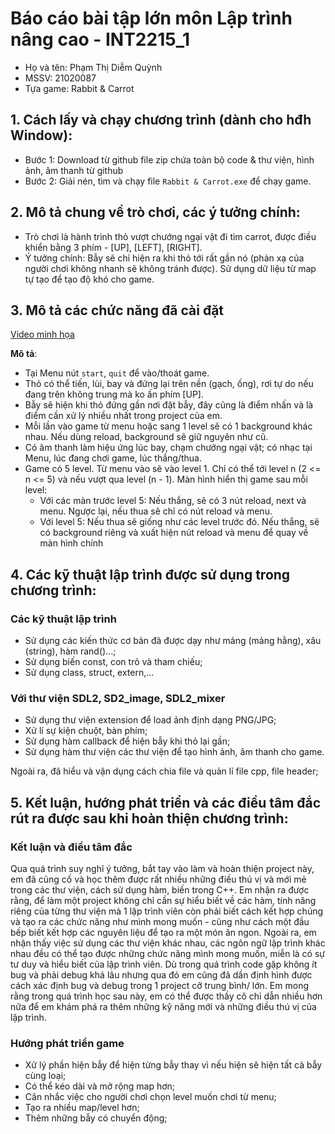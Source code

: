 # Báo cáo bài tập lớn môn Lập trình nâng cao - INT2215_1
- Họ và tên: Phạm Thị Diễm Quỳnh
- MSSV: 21020087
- Tựa game: Rabbit & Carrot

## 1. Cách lấy và chạy chương trình (dành cho hđh Window):
- Bước 1: Download từ github file zip chứa toàn bộ code & thư viện, hình ảnh, âm thanh từ github
- Bước 2: Giải nén, tìm và chạy file `Rabbit & Carrot.exe` để chạy game.

## 2. Mô tả chung về trò chơi, các ý tưởng chính:
- Trò chơi là hành trình thỏ vượt chướng ngại vật đi tìm carrot, được điều khiển bằng 3 phím - [UP], [LEFT], [RIGHT].
- Ý tưởng chính: Bẫy sẽ chỉ hiện ra khi thỏ tới rất gần nó (phản xạ của người chơi không nhanh sẽ không tránh được). Sử dụng dữ liệu từ map tự tạo để tạo độ khó cho game.

## 3. Mô tả các chức năng đã cài đặt

[Video minh họa](https://www.youtube.com/watch?v=uVNvpU1Bqng)

**Mô tả**:  
- Tại Menu nút `start`, `quit` để vào/thoát game.
- Thỏ có thể tiến, lùi, bay và đứng lại trên nền (gạch, ống), rơi tự do nếu đang trên không trung mà ko ấn phím [UP]. 
- Bẫy sẽ hiện khi thỏ đứng gần nơi đặt bẫy, đây cũng là điểm nhấn và là điểm cần xử lý nhiều nhất trong project của em. 
- Mỗi lần vào game từ menu hoặc sang 1 level sẽ có 1 background khác nhau. Nếu dùng reload, background sẽ giữ nguyên như cũ.
- Có âm thanh làm hiệu ứng lúc bay, chạm chướng ngại vật; có nhạc tại Menu, lúc đang chơi game, lúc thắng/thua.
- Game có 5 level. Từ menu vào sẽ vào level 1. Chỉ có thể tới level n (2 <= n <= 5) và nếu vượt qua level (n - 1). Màn hình hiển thị game sau mỗi level:
    + Với các màn trước level 5: Nếu thắng, sẽ có 3 nút reload, next và menu. Ngược lại, nếu thua sẽ chỉ có nút reload và menu.
    + Với level 5: Nếu thua sẽ giống như các level trước đó. Nếu thắng, sẽ có background riêng và xuất hiện nút reload và menu để quay về màn hình chính
        
## 4. Các kỹ thuật lập trình được sử dụng trong chương trình:
### Các kỹ thuật lập trình
- Sử dụng các kiến thức cơ bản đã được dạy như mảng (mảng hằng), xâu (string), hàm rand()...;
- Sử dụng biến const, con trỏ và tham chiếu;
- Sử dụng class, struct, extern,...
### Với thư viện SDL2, SD2_image, SDL2_mixer
- Sử dụng thư viện extension để load ảnh định dạng PNG/JPG;
- Xử lí sự kiện chuột, bàn phím;
- Sử dụng hàm callback để hiện bẫy khi thỏ lại gần;
- Sử dụng hàm thư viện các thư viện để tạo hình ảnh, âm thanh cho game.

Ngoài ra, đã hiểu và vận dụng cách chia file và quản lí file cpp, file header;

## 5. Kết luận, hướng phát triển và các điều tâm đắc rút ra được sau khi hoàn thiện chương trình:
### Kết luận và điều tâm đắc
Qua quá trình suy nghĩ ý tưởng, bắt tay vào làm và hoàn thiện project này, em đã củng cố và học thêm được rất nhiều những điều thú vị và mới mẻ trong các thư viện, cách sử dụng hàm, biến trong C++. Em nhận ra được rằng, để làm một project không chỉ cần sự hiểu biết về các hàm, tính năng riêng của từng thư viện mà 1 lập trình viên còn phải biết cách kết hợp chúng và tạo ra các chức năng như mình mong muốn - cũng như cách một đầu bếp biết kết hợp các nguyên liệu để tạo ra một món ăn ngon. Ngoài ra, em nhận thấy việc sử dụng các thư viện khác nhau, các ngôn ngữ lập trình khác nhau đều có thể tạo được những chức năng mình mong muốn, miễn là có sự tư duy và hiểu biết của lập trình viên. Dù trong quá trình code gặp không ít bug và phải debug khá lâu nhưng qua đó em cũng đã dần định hình được cách xác định bug và debug trong 1 project cỡ trung bình/ lớn. Em mong rằng trong quá trình học sau này, em có thể được thầy cô chỉ dẫn nhiều hơn nữa để em khám phá ra thêm những kỹ năng mới và những điều thú vị của lập trình.
### Hướng phát triển game
- Xử lý phần hiện bẫy để hiện từng bẫy thay vì nếu hiện sẽ hiện tất cả bẫy cùng loại;
- Có thể kéo dài và mở rộng map hơn;
- Cân nhắc việc cho người chơi chọn level muốn chơi từ menu;
- Tạo ra nhiều map/level hơn;
- Thêm những bẫy có chuyển động;
